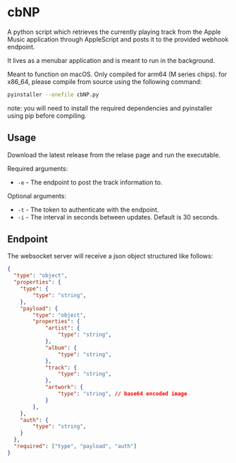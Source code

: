 # cbNP

A python script which retrieves the currently playing track from the Apple Music application through AppleScript and posts it to the provided webhook endpoint.

It lives as a menubar application and is meant to run in the background.

Meant to function on macOS. Only compiled for arm64 (M series chips). for x86_64, please compile from source using the following command:

```bash
pyinstaller --onefile cbNP.py
```

note: you will need to install the required dependencies and pyinstaller using pip before compiling.

## Usage

Download the latest release from the relase page and run the executable.

Required arguments:
- `-e` - The endpoint to post the track information to.

Optional arguments:
- `-t` - The token to authenticate with the endpoint.
- `-i` - The interval in seconds between updates. Default is 30 seconds.

## Endpoint

The websocket server will receive a json object structured like follows:

```json
{
  "type": "object",
  "properties": {
    "type": {
        "type": "string",
    },
    "payload": {
        "type": "object",
        "properties": {
            "artist": {
                "type": "string",
            },
            "album": {
                "type": "string",
            },
            "track": {
                "type": "string",
            },
            "artwork": {
                "type": "string", // base64 encoded image
            }
        },
    },
    "auth": {
        "type": "string",
    }
  },
  "required": ["type", "payload", "auth"]
}
```